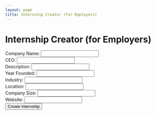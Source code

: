 ```yaml
---
layout: page
title: Internship Creator (for Employers)
---
```


<meta charset="UTF-8">
<title>Internship Creator (for Employers)</title>
<script src="{{ site.baseurl }}/assets/js/internship-creator.js"></script>
<h1>Internship Creator (for Employers)</h1>
<!-- Form with onsubmit handler pointing to submitForm function -->
<form onsubmit="submitForm(event)"> <!-- Prevent default form submission -->
    <!-- Form fields -->
    <div>
        <label for="name">Company Name:</label>
        <input type="text" id="name" name="name" required>
    </div>
    <div>
        <label for="ceo">CEO:</label>
        <input type="text" id="ceo" name="ceo" required>
    </div>
    <div>
        <label for="description">Description:</label>
        <input type="text" id="description" name="description" required>
    </div>
    <div>
        <label for="year-founded">Year Founded:</label>
        <input type="number" id="year-founded" name="year_founded">
    </div>
    <div>
        <label for="industry">Industry:</label>
        <input type="text" id="industry" name="industry" required>
    </div>
    <div>
        <label for="location">Location:</label>
        <input type="text" id="location" name="location" required>
    </div>
    <div>
        <label for="size">Company Size:</label>
        <input type="number" id="size" name="size" required min="1">
    </div>
    <div>
        <label for="website">Website:</label>
        <input type="url" id="website" required>
    </div>
    <div>
        <button type="submit">Create Internship</button>
    </div>
</form>